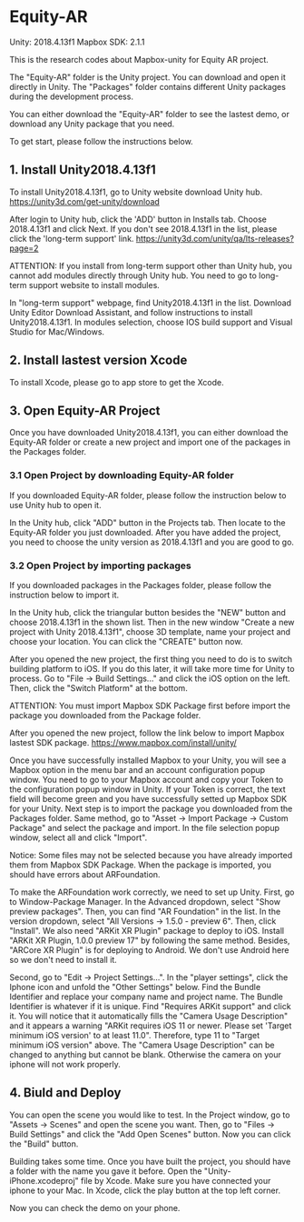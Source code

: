 # Equity-AR

Unity: 2018.4.13f1  Mapbox SDK: 2.1.1

This is the research codes about Mapbox-unity for Equity AR project.

The "Equity-AR" folder is the Unity project. You can download and open it directly in Unity. The "Packages" folder contains different Unity packages during the development process.

You can either download the "Equity-AR" folder to see the lastest demo, or download any Unity package that you need.

To get start, please follow the instructions below.

## 1. Install Unity2018.4.13f1

To install Unity2018.4.13f1, go to Unity website download Unity hub. https://unity3d.com/get-unity/download 

After login to Unity hub, click the 'ADD' button in Installs tab. Choose 2018.4.13f1 and click Next. If you don't see 2018.4.13f1 in the list, please click the 'long-term support' link. https://unity3d.com/unity/qa/lts-releases?page=2

ATTENTION: If you install from long-term support other than Unity hub, you cannot add modules directly through Unity hub. You need to go to long-term support website to install modules.

In "long-term support" webpage, find Unity2018.4.13f1 in the list. Download Unity Editor Download Assistant, and follow instructions to install Unity2018.4.13f1. In modules selection, choose IOS build support and Visual Studio for Mac/Windows. 

## 2. Install lastest version Xcode

To install Xcode, please go to app store to get the Xcode.

## 3. Open Equity-AR Project

Once you have downloaded Unity2018.4.13f1, you can either download the Equity-AR folder or create a new project and import one of the packages in the Packages folder.

### 3.1 Open Project by downloading Equity-AR folder

If you downloaded Equity-AR folder, please follow the instruction below to use Unity hub to open it.

In the Unity hub, click "ADD" button in the Projects tab. Then locate to the Equity-AR folder you just downloaded. After you have added the project, you need to choose the unity version as 2018.4.13f1 and you are good to go. 

### 3.2 Open Project by importing packages

If you downloaded packages in the Packages folder, please follow the instruction below to import it.

In the Unity hub, click the triangular button besides the "NEW" button and choose 2018.4.13f1 in the shown list. Then in the new window "Create a new project with Unity 2018.4.13f1", choose 3D template, name your project and choose your location. You can click the "CREATE" button now. 

After you opened the new project, the first thing you need to do is to switch building platform to iOS. If you do this later, it will take more time for Unity to process. Go to "File -> Build Settings..." and click the iOS option on the left. Then, click the "Switch Platform" at the bottom.

ATTENTION: You must import Mapbox SDK Package first before import the package you downloaded from the Package folder.

After you opened the new project, follow the link below to import Mapbox lastest SDK package. https://www.mapbox.com/install/unity/ 

Once you have successfully installed Mapbox to your Unity, you will see a Mapbox option in the menu bar and an account configuration popup window. You need to go to your Mapbox account and copy your Token to the configuration popup window in Unity. If your Token is correct, the text field will become green and you have successfully setted up Mapbox SDK for your Unity. Next step is to import the package you downloaded from the Packages folder. Same method, go to "Asset -> Import Package -> Custom Package" and select the package and import. In the file selection popup window, select all and click "Import". 

Notice: Some files may not be selected because you have already imported them from Mapbox SDK Package. When the package is imported, you should have errors about ARFoundation.

To make the ARFoundation work correctly, we need to set up Unity. First, go to Window-Package Manager. In the Advanced dropdown, select "Show preview packages". Then, you can find "AR Foundation" in the list. In the version dropdown, select "All Versions -> 1.5.0 - preview 6". Then, click "Install". We also need "ARKit XR Plugin" package to deploy to iOS. Install "ARKit XR Plugin, 1.0.0 preview 17" by following the same method. Besides, "ARCore XR Plugin" is for deploying to Android. We don't use Android here so we don't need to install it.

Second, go to "Edit -> Project Settings...". In the "player settings", click the Iphone icon and unfold the "Other Settings" below. Find the Bundle Identifier and replace your company name and project name. The Bundle Identifier is whatever if it is unique. Find "Requires ARKit support" and click it. You will notice that it automatically fills the "Camera Usage Description" and it appears a warning "ARKit requires iOS 11 or newer. Please set 'Target minimum iOS version' to at least 11.0". Therefore, type 11 to "Target minimum iOS version" above. The "Camera Usage Description" can be changed to anything but cannot be blank. Otherwise the camera on your iphone will not work properly.

## 4. Biuld and Deploy

You can open the scene you would like to test. In the Project window, go to "Assets -> Scenes" and open the scene you want. Then, go to "Files -> Build Settings" and click the "Add Open Scenes" button. Now you can click the "Build" button.

Building takes some time. Once you have built the project, you should have a folder with the name you gave it before. Open the "Unity-iPhone.xcodeproj" file by Xcode. Make sure you have connected your iphone to your Mac. In Xcode, click the play button at the top left corner.

Now you can check the demo on your phone.
